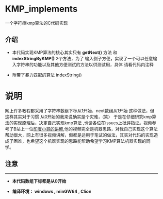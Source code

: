 # KMP_implements
一个字符串kmp算法的C代码实现

## 介绍

- 本代码实现KMP算法的核心其实只有 **getNext()** 方法 和 **indexStringByKMP()** 2个方法，为了
输入例子方便，实现了一个可以任意输入字符串的功能以及其他方便测试的方法以供测试用，具体
请看代码内注释

- 附带了暴力匹配的算法 indexString()

# 说明

网上许多教程都采用了字符串数组下标从1开始，next数组从1开始 这种做法，但这样其实对于习惯
从0开始的我来说确实是个灾难，(笑） 于是在仔细研究kmp算法的实现原理后，决定自己实现kmp算法
,也请各位在issues上批评指证。视频参考了B站上一位[印度小哥的讲解](https://www.bilibili.com/video/av47471886?from=search&seid=4833049144083198116),他的视频完全是机器思路，对我自己实现这个算法帮助很大，网上有很多视频讲解，但都是适用于笔试的做法，其实对代码的实现造成了困难，也希望这个机器实现的思路能帮助希望学习KMP算法机器实现的同学。


## 注意
----

<B>

 - 本代码数组下标都是从0开始
  

 - 编译环境： 
    windows , minGW64 , Clion

</B>



